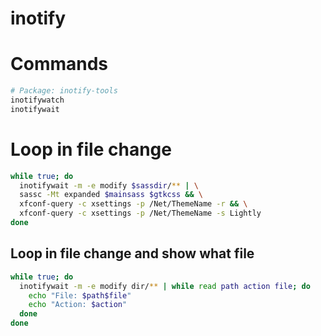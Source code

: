 # inotify

# Commands

```bash
# Package: inotify-tools
inotifywatch
inotifywait
```

# Loop in file change

```bash
while true; do
  inotifywait -m -e modify $sassdir/** | \
  sassc -Mt expanded $mainsass $gtkcss && \
  xfconf-query -c xsettings -p /Net/ThemeName -r && \
  xfconf-query -c xsettings -p /Net/ThemeName -s Lightly
done
```

## Loop in file change and show what file

```bash
while true; do
  inotifywait -m -e modify dir/** | while read path action file; do
    echo "File: $path$file"
    echo "Action: $action"
  done
done
```
